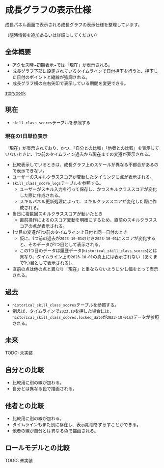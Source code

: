 # 成長グラフの表示仕様

成長パネル画面で表示される成長グラフの表示仕様を整理しています。

（随時情報を追加あるいは詳細にしてください）


## 全体概要

- アクセス時~初期表示~では「現在」が表示される。
- 成長グラフ下部に設定されているタイムラインで日付押下を行うと、押下した日付のポイントと縦線が強調される。
- 成長グラフ横の左右矢印で表示している期間を変更できる。

[storybook](http://localhost:4000/storybook/chart_graph/growth_graph)

## 現在

- `skill_class_scores`テーブルを参照する

### 現在の1日単位表示

「現在」が表示されており、かつ、「自分との比較」「他者との比較」を表示していないときに、1つ前のタイムライン過去から現在までの変遷が表示される。

- 比較表示しているときは、成長グラフ上のスケールが異なる不都合があるので表示できない。
- ユーザーのスキルクラススコアが変動したタイミングに点が表示される。
- `skill_class_score_logs`テーブルを参照する。
  - ユーザーがスキル入力を行って保存し、かつスキルクラススコアが変化した際に作成される。
  - スキルパネル更新処理によって、スキルクラススコアが変化した際に作成される。
- 当日に複数回スキルクラススコアが動いたとき
  - 直前操作によるのスコア変動を明確にするため、直前のスキルクラススコアの点が表示される。
- 1つ目の変遷が1つ前のタイムライン上日付と同一日付のとき
  - 仮に、1つ前の過去が`2023-10-01`のとき`2023-10-01`にスコアが変化すると、そのデータが1つ目として表示される。
  - この1つ目のデータは履歴データ(`historical_skill_class_scores`)とは異なり、タイムライン上の`2023-10-01`の真上には表示されない（あくまで1つ目として表示される）。
- 直前の点は他の点と異なり「現在」と重ならないように少し幅をとって表示される。


## 過去

- `historical_skill_class_scores`テーブルを参照する。
- 例えば、タイムラインで`2023.10`を押した場合には、`historical_skill_class_scores.locked_date`が`2023-10-01`のデータが参照される。

## 未来

TODO: 未実装

## 自分との比較

- 比較用に別の線が加わる。
- 自分とは異なる色で描画される。

## 他者との比較

- 比較用に別の線が加わる。
- タイムラインもまた別に存在し、表示期間をずらすことができる。
- 他者の線が自分とは異なる色で描画される。

## ロールモデルとの比較

TODO: 未実装

